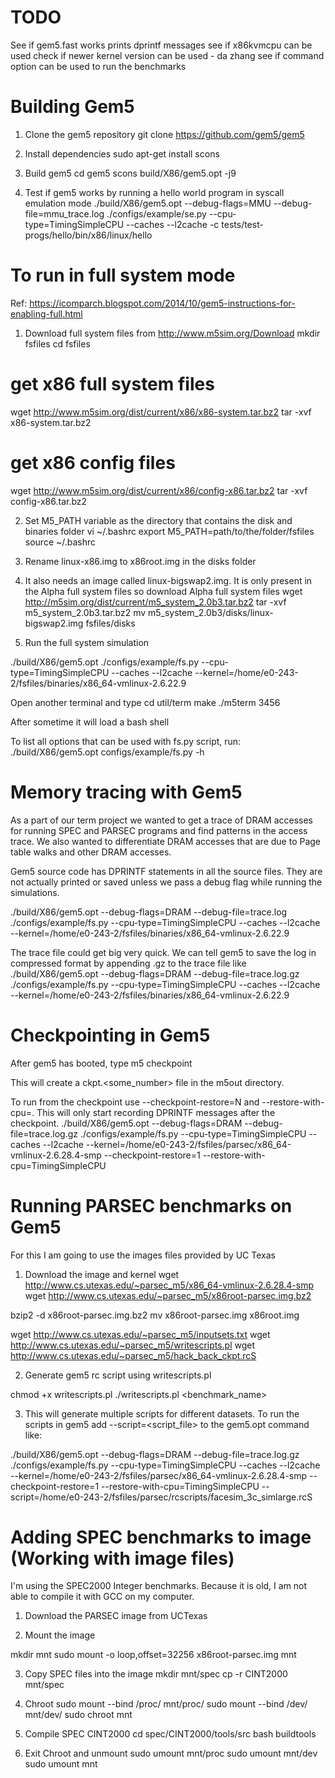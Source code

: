# TODO
See if gem5.fast works prints dprintf messages
see if x86kvmcpu can be used
check if newer kernel version can be used - da zhang
see if command option can be used to run the benchmarks

# Building Gem5

1. Clone the gem5 repository
git clone https://github.com/gem5/gem5

2. Install dependencies
sudo apt-get install scons 

3. Build gem5
cd gem5
scons build/X86/gem5.opt -j9

4. Test if gem5 works by running a hello world program in syscall emulation mode
./build/X86/gem5.opt --debug-flags=MMU --debug-file=mmu_trace.log ./configs/example/se.py --cpu-type=TimingSimpleCPU --caches --l2cache -c tests/test-progs/hello/bin/x86/linux/hello

# To run in full system mode
Ref: https://icomparch.blogspot.com/2014/10/gem5-instructions-for-enabling-full.html

1. Download full system files from http://www.m5sim.org/Download
mkdir fsfiles
cd fsfiles
# get x86 full system files
wget http://www.m5sim.org/dist/current/x86/x86-system.tar.bz2
tar -xvf x86-system.tar.bz2
# get x86 config files
wget http://www.m5sim.org/dist/current/x86/config-x86.tar.bz2
tar -xvf config-x86.tar.bz2

2. Set M5_PATH variable as the directory that contains the disk and binaries folder
vi ~/.bashrc
export M5_PATH=path/to/the/folder/fsfiles
source ~/.bashrc

3. Rename linux-x86.img to x86root.img in the disks folder

4. It also needs an image called linux-bigswap2.img. It is only present in the Alpha full system files so download Alpha full system files 
wget http://m5sim.org/dist/current/m5_system_2.0b3.tar.bz2
tar -xvf m5_system_2.0b3.tar.bz2
mv m5_system_2.0b3/disks/linux-bigswap2.img fsfiles/disks

5. Run the full system simulation

./build/X86/gem5.opt ./configs/example/fs.py --cpu-type=TimingSimpleCPU --caches --l2cache --kernel=/home/e0-243-2/fsfiles/binaries/x86_64-vmlinux-2.6.22.9

Open another terminal and type
cd util/term
make
./m5term 3456

After sometime it will load a bash shell

To list all options that can be used with fs.py script, run:
./build/X86/gem5.opt configs/example/fs.py -h

# Memory tracing with Gem5

As a part of our term project we wanted to get a trace of DRAM accesses for running SPEC and PARSEC programs and find patterns in the access trace. We also wanted to differentiate DRAM accesses that are due to Page table walks and other DRAM accesses.

Gem5 source code has DPRINTF statements in all the source files. They are not actually printed or saved unless we pass a debug flag while running the simulations.

./build/X86/gem5.opt --debug-flags=DRAM --debug-file=trace.log ./configs/example/fs.py --cpu-type=TimingSimpleCPU --caches --l2cache --kernel=/home/e0-243-2/fsfiles/binaries/x86_64-vmlinux-2.6.22.9

The trace file could get big very quick. We can tell gem5 to save the log in compressed format by appending .gz to the trace file like
./build/X86/gem5.opt --debug-flags=DRAM --debug-file=trace.log.gz ./configs/example/fs.py --cpu-type=TimingSimpleCPU --caches --l2cache --kernel=/home/e0-243-2/fsfiles/binaries/x86_64-vmlinux-2.6.22.9

# Checkpointing in Gem5
After gem5 has booted, type
m5 checkpoint

This will create a ckpt.<some_number> file in the m5out directory.

To run from the checkpoint use --checkpoint-restore=N and --restore-with-cpu=<Type of cpu used to record the checkpoint>. This will only start recording DPRINTF messages after the checkpoint.
./build/X86/gem5.opt --debug-flags=DRAM --debug-file=trace.log.gz ./configs/example/fs.py --cpu-type=TimingSimpleCPU --caches --l2cache --kernel=/home/e0-243-2/fsfiles/parsec/x86_64-vmlinux-2.6.28.4-smp --checkpoint-restore=1 --restore-with-cpu=TimingSimpleCPU

# Running PARSEC benchmarks on Gem5

For this I am going to use the images files provided by UC Texas

1. Download the image and kernel
wget http://www.cs.utexas.edu/~parsec_m5/x86_64-vmlinux-2.6.28.4-smp
wget http://www.cs.utexas.edu/~parsec_m5/x86root-parsec.img.bz2

bzip2 -d x86root-parsec.img.bz2
mv x86root-parsec.img x86root.img

wget http://www.cs.utexas.edu/~parsec_m5/inputsets.txt
wget http://www.cs.utexas.edu/~parsec_m5/writescripts.pl
wget http://www.cs.utexas.edu/~parsec_m5/hack_back_ckpt.rcS

2. Generate gem5 rc script using writescripts.pl

chmod +x writescripts.pl
./writescripts.pl <benchmark_name> <number of threads>

3. This will generate multiple scripts for different datasets. To run the scripts in gem5 add --script=<script_file> to the gem5.opt command like:

./build/X86/gem5.opt --debug-flags=DRAM --debug-file=trace.log.gz ./configs/example/fs.py --cpu-type=TimingSimpleCPU --caches --l2cache --kernel=/home/e0-243-2/fsfiles/parsec/x86_64-vmlinux-2.6.28.4-smp --checkpoint-restore=1 --restore-with-cpu=TimingSimpleCPU --script=/home/e0-243-2/fsfiles/parsec/rcscripts/facesim_3c_simlarge.rcS

# Adding SPEC benchmarks to image (Working with image files)
I'm using the SPEC2000 Integer benchmarks. Because it is old, I am not able to compile it with GCC on my computer.

1. Download the PARSEC image from UCTexas

2. Mount the image

mkdir mnt
sudo mount -o loop,offset=32256 x86root-parsec.img mnt

3. Copy SPEC files into the image
mkdir mnt/spec
cp -r CINT2000 mnt/spec

3. Chroot
sudo mount --bind /proc/ mnt/proc/
sudo mount --bind /dev/ mnt/dev/
sudo chroot mnt

4. Compile SPEC CINT2000
cd spec/CINT2000/tools/src
bash buildtools

5. Exit Chroot and unmount
sudo umount mnt/proc
sudo umount mnt/dev
sudo umount mnt

